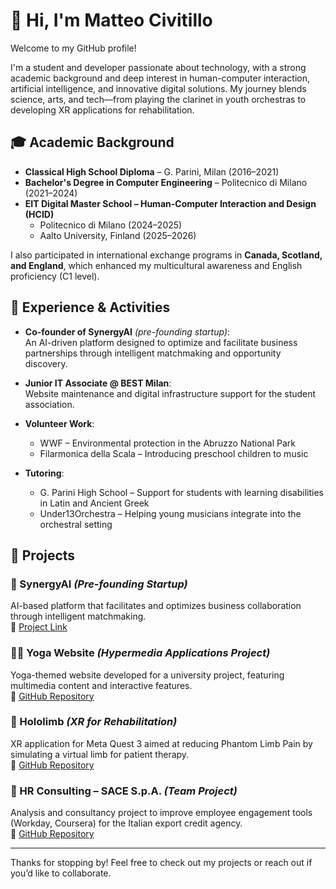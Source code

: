 # 👋 Hi, I'm Matteo Civitillo

Welcome to my GitHub profile!

I'm a student and developer passionate about technology, with a strong academic background and deep interest in human-computer interaction, artificial intelligence, and innovative digital solutions. My journey blends science, arts, and tech—from playing the clarinet in youth orchestras to developing XR applications for rehabilitation.

## 🎓 Academic Background

- **Classical High School Diploma** – G. Parini, Milan (2016–2021)  
- **Bachelor's Degree in Computer Engineering** – Politecnico di Milano (2021–2024)  
- **EIT Digital Master School – Human-Computer Interaction and Design (HCID)**  
  - Politecnico di Milano (2024–2025)  
  - Aalto University, Finland (2025–2026)

I also participated in international exchange programs in **Canada, Scotland, and England**, which enhanced my multicultural awareness and English proficiency (C1 level).

## 💼 Experience & Activities

- **Co-founder of SynergyAI** *(pre-founding startup)*:  
  An AI-driven platform designed to optimize and facilitate business partnerships through intelligent matchmaking and opportunity discovery.

- **Junior IT Associate @ BEST Milan**:  
  Website maintenance and digital infrastructure support for the student association.

- **Volunteer Work**:  
  - WWF – Environmental protection in the Abruzzo National Park  
  - Filarmonica della Scala – Introducing preschool children to music  

- **Tutoring**:  
  - G. Parini High School – Support for students with learning disabilities in Latin and Ancient Greek  
  - Under13Orchestra – Helping young musicians integrate into the orchestral setting  

## 🧪 Projects

### 🚀 SynergyAI *(Pre-founding Startup)*  
AI-based platform that facilitates and optimizes business collaboration through intelligent matchmaking.  
🔗 [Project Link](https://synergyai-startup.vercel.app/)

### 🧘‍♀️ Yoga Website *(Hypermedia Applications Project)*  
Yoga-themed website developed for a university project, featuring multimedia content and interactive features.  
🔗 [GitHub Repository](https://github.com/matteocivitillo/hypermedia_applications)

### 🧠 Hololimb *(XR for Rehabilitation)*  
XR application for Meta Quest 3 aimed at reducing Phantom Limb Pain by simulating a virtual limb for patient therapy.  
🔗 [GitHub Repository](https://github.com/matteocivitillo/AUI-Hololimb)

### 🏢 HR Consulting – SACE S.p.A. *(Team Project)*  
Analysis and consultancy project to improve employee engagement tools (Workday, Coursera) for the Italian export credit agency.  
🔗 [GitHub Repository](https://github.com/matteocivitillo/Digital-Business-Lab)

---

Thanks for stopping by! Feel free to check out my projects or reach out if you’d like to collaborate.
